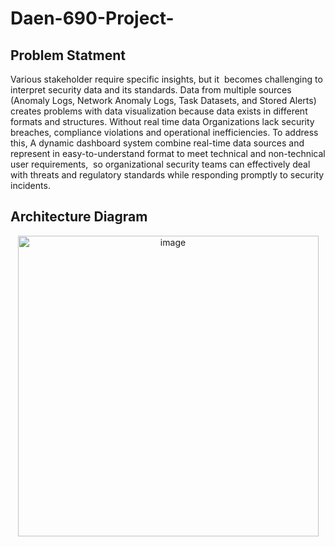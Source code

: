 # Daen-690-Project-
## Problem Statment
Various stakeholder require specific insights, but it  becomes challenging to interpret security data and its standards. Data from multiple sources (Anomaly Logs, Network Anomaly Logs, Task Datasets, and Stored Alerts) creates problems with data visualization because data exists in different formats and structures. Without real time data Organizations lack security breaches, compliance violations and operational inefficiencies. To address this, A dynamic dashboard system combine real-time data sources and represent in easy-to-understand format to meet technical and non-technical user requirements,  so organizational security teams can effectively deal with threats and regulatory standards while responding promptly to security incidents. 

## Architecture Diagram

<div align="center">
  <img width="481" alt="image" src="https://github.com/user-attachments/assets/d46f52f6-e476-4274-b81f-dd45b0d8c84a" />
</div>
